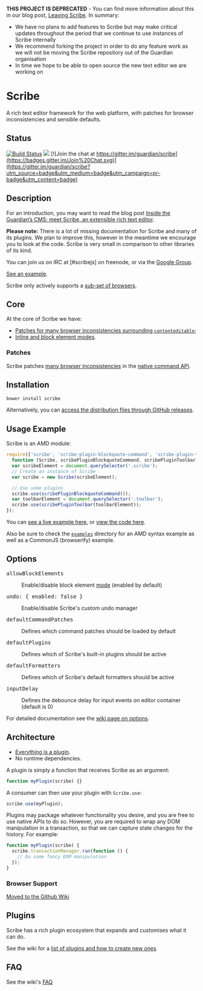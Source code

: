 **THIS PROJECT IS DEPRECATED** - You can find more information about this in our blog post, [Leaving Scribe](https://www.theguardian.com/info/2019/jan/24/leaving-scribe). In summary:

- We have no plans to add features to Scribe but may make critical updates throughout the period that we continue to use instances of Scribe internally
- We recommend forking the project in order to do any feature work as we will not be moving the Scribe repository out of the Guardian organisation
- In time we hope to be able to open source the new text editor we are working on

# Scribe

A rich text editor framework for the web platform, with patches for
browser inconsistencies and sensible defaults.

## Status

 [![Build Status](https://travis-ci.org/guardian/scribe.svg?branch=master)](https://travis-ci.org/guardian/scribe) <a href="https://david-dm.org/guardian/scribe"><img src="https://david-dm.org/guardian/scribe.svg"></a> [![Join the chat at https://gitter.im/guardian/scribe](https://badges.gitter.im/Join%20Chat.svg)](https://gitter.im/guardian/scribe?utm_source=badge&utm_medium=badge&utm_campaign=pr-badge&utm_content=badge)

## Description

For an introduction, you may want to read the blog post [Inside the Guardian’s CMS: meet Scribe, an extensible rich text editor](http://www.theguardian.com/info/developer-blog/2014/mar/20/inside-the-guardians-cms-meet-scribe-an-extensible-rich-text-editor).

**Please note:** There is a lot of missing documentation for Scribe and many of its plugins. We plan to improve this, however in the meantime we encourage you to look at the code. Scribe is very small in comparison to other libraries of its kind.

You can join us on IRC at [#scribejs] on freenode, or via the [Google Group](https://groups.google.com/forum/#!forum/scribe-editor).

[See an example][example].

Scribe only actively supports a [sub-set of browsers](https://github.com/guardian/scribe/wiki/Browser-support).

## Core

At the core of Scribe we have:

* [Patches for many browser inconsistencies surrounding `contenteditable`](#patches);
* [Inline and block element modes](https://github.com/guardian/scribe/wiki/Modes#).

### Patches

Scribe patches [many browser inconsistencies][browser inconsistencies] in the [native command API][Executing Commands].

## Installation
```
bower install scribe
```

Alternatively, you can [access the distribution files through GitHub releases](https://github.com/guardian/scribe/releases).

## Usage Example

Scribe is an AMD module:

``` js
require(['scribe', 'scribe-plugin-blockquote-command', 'scribe-plugin-toolbar'],
  function (Scribe, scribePluginBlockquoteCommand, scribePluginToolbar) {
  var scribeElement = document.querySelector('.scribe');
  // Create an instance of Scribe
  var scribe = new Scribe(scribeElement);

  // Use some plugins
  scribe.use(scribePluginBlockquoteCommand());
  var toolbarElement = document.querySelector('.toolbar');
  scribe.use(scribePluginToolbar(toolbarElement));
});
```

You can [see a live example here][example], or [view the code here](https://github.com/guardian/scribe).

Also be sure to check the [`examples`](./examples) directory for an
AMD syntax example as well as a CommonJS (browserify) example.

## Options

<dl>
  <dt><pre>allowBlockElements</pre></dt>
  <dd>Enable/disable block element <a href="https://github.com/guardian/scribe/wiki/Modes">mode</a> (enabled by default)</dd>
  <dt><pre>undo: { enabled: false }</pre></dt>
  <dd>Enable/disable Scribe's custom undo manager</dd>
  <dt><pre>defaultCommandPatches</pre></dt>
  <dd>Defines which command patches should be loaded by default</dd>
  <dt><pre>defaultPlugins</pre></dt>
  <dd>Defines which of Scribe's built-in plugins should be active</dd>
  <dt><pre>defaultFormatters</pre></dt>
  <dd>Defines which of Scribe's default formatters should be active</dd>
  <dt><pre>inputDelay</pre></dt>
  <dd>Defines the debounce delay for input events on editor container (default is 0)</dd>
</dl>

For detailed documentation see the [wiki page on options](https://github.com/guardian/scribe/wiki/Scribe-configuration-options).

## Architecture

* [Everything is a plugin](https://github.com/guardian/scribe/tree/master/src/plugins).
* No runtime dependencies.

A plugin is simply a function that receives Scribe as an argument:

``` js
function myPlugin(scribe) {}
```

A consumer can then use your plugin with `Scribe.use`:

``` js
scribe.use(myPlugin);
```

Plugins may package whatever functionality you desire, and you are free to use
native APIs to do so. However, you are required to wrap any DOM manipulation in
a transaction, so that we can capture state changes for the history. For
example:

``` js
function myPlugin(scribe) {
  scribe.transactionManager.run(function () {
    // Do some fancy DOM manipulation
  });
}
```

### Browser Support

[Moved to the Github Wiki](https://github.com/guardian/scribe/wiki/Browser-support)

## Plugins

Scribe has a rich plugin ecosystem that expands and customises what it can do.

See the wiki for a [list of plugins and how to create new ones](https://github.com/guardian/scribe/wiki/Plugins)

## FAQ

See the wiki's [FAQ](https://github.com/guardian/scribe/wiki/FAQ)

[browser inconsistencies]: https://github.com/guardian/scribe/blob/master/BROWSERINCONSISTENCIES.md
[Executing Commands]: https://developer.mozilla.org/en-US/docs/Rich-Text_Editing_in_Mozilla#Executing_Commands
[Range API]: https://developer.mozilla.org/en-US/docs/Web/API/Range
[Selection API]: https://developer.mozilla.org/en-US/docs/Web/API/Selection
[example]: http://guardian.github.io/scribe
